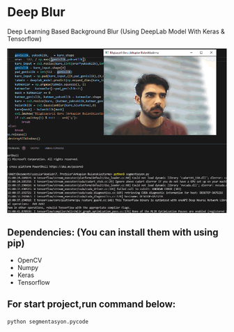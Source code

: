 # Deep Blur
Deep Learning Based Background Blur (Using DeepLab Model With Keras &amp; Tensorflow)

![alt text](showoff.gif "Title")

## Dependencies: (You can install them with using pip)

- OpenCV
- Numpy
- Keras
- Tensorflow

## For start project,run command below:

`python segmentasyon.pycode`
